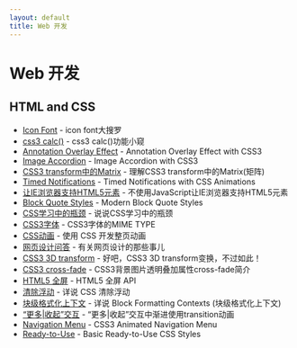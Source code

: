 ```yaml
---
layout: default
title: Web 开发
---
```


# Web 开发

## HTML and CSS

* [Icon Font](http://www.qianduan.net/icon-font-large-collecting.html) - icon font大搜罗
* [css3 calc()](http://www.qianduan.net/calc-at-at-at-page-intelligent-layout.html) - css3 calc()功能小窥
* [Annotation Overlay Effect](http://tympanus.net/codrops/2012/05/14/annotation-overlay-effect-with-css3/) - Annotation Overlay Effect with CSS3
* [Image Accordion](http://tympanus.net/codrops/2012/06/06/image-accordion-with-css3/) - Image Accordion with CSS3
* [CSS3 transform中的Matrix](http://www.zhangxinxu.com/wordpress/2012/06/css3-transform-matrix-%E7%9F%A9%E9%98%B5/) - 理解CSS3 transform中的Matrix(矩阵)
* [Timed Notifications](http://tympanus.net/codrops/2012/06/25/timed-notifications-with-css-animations/) - Timed Notifications with CSS Animations
* [让IE浏览器支持HTML5元素](http://www.zhangxinxu.com/wordpress/2012/07/no-javascript-ie-html5-elements/) - 不使用JavaScript让IE浏览器支持HTML5元素
* [Block Quote Styles](http://tympanus.net/codrops/2012/07/25/modern-block-quote-styles/) - Modern Block Quote Styles
* [CSS学习中的瓶颈](http://www.zhangxinxu.com/wordpress/2012/07/bottleneck-css-study/) - 说说CSS学习中的瓶颈
* [CSS3字体](http://yuguo.us/weblog/css3-font-mime-type/) - CSS3字体的MIME TYPE
* [CSS动画](http://blogs.msdn.com/b/ie_cn/archive/2012/08/22/full-page-animations-using-css.aspx) - 使用 CSS 开发整页动画
* [网页设计问答](http://startwmlife.com/that-thing-about-web-design-week-1-q-a/) - 有关网页设计的那些事儿
* [CSS3 3D transform](http://www.zhangxinxu.com/wordpress/2012/09/css3-3d-transform-perspective-animate-transition/) - 好吧，CSS3 3D transform变换，不过如此！
* [CSS3 cross-fade](http://www.zhangxinxu.com/wordpress/2012/09/css3-background-image-cross-fade/) - CSS3背景图片透明叠加属性cross-fade简介
* [HTML5 全屏](http://www.zhangxinxu.com/wordpress/2012/10/html5-full-screen-api-firefox-chrome-difference/) - HTML5 全屏 API
* [清除浮动](http://kayosite.com/remove-floating-style-in-detail.html) - 详说 CSS 清除浮动
* [块级格式化上下文](http://kayosite.com/block-formatting-contexts-in-detail.html) - 详说 Block Formatting Contexts (块级格式化上下文)
* [“更多|收起”交互](http://www.zhangxinxu.com/wordpress/2012/10/more-display-show-hide-tranisition/) - “更多|收起”交互中渐进使用transition动画
* [Navigation Menu](http://tutorialzine.com/2012/10/css3-dropdown-menu/) - CSS3 Animated Navigation Menu
* [Ready-to-Use](http://tympanus.net/codrops/2012/10/23/basic-ready-to-use-css-styles/) - Basic Ready-to-Use CSS Styles
